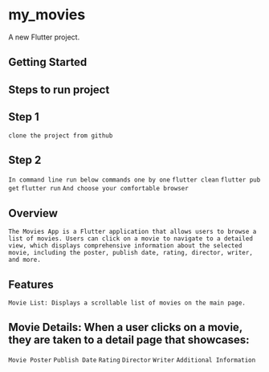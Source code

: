 # my_movies

A new Flutter project.

## Getting Started
## Steps to run project
## Step 1
 `clone the project from github`

## Step 2
 `In command line run below commands one by one`
 `flutter clean`
 `flutter pub get`
 `flutter run`
 `And choose your comfortable browser`


## Overview
`The Movies App is a Flutter application that allows users to browse a list of movies. Users can click on a movie to navigate to a detailed view, which displays comprehensive information about the selected movie, including the poster, publish date, rating, director, writer, and more.`

## Features
`Movie List: Displays a scrollable list of movies on the main page.`
## Movie Details: When a user clicks on a movie, they are taken to a detail page that showcases:
`Movie Poster`
`Publish Date`
`Rating`
`Director`
`Writer`
`Additional Information`


